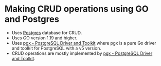# Making CRUD operations using GO and Postgres

- Uses [Postgres](https://github.com/postgres/postgres) database for CRUD.
- Uses GO version 1.19 and higher.
- Uses [pgx - PostgreSQL Driver and Toolkit](https://github.com/jackc/pgx) where pgx is a pure Go driver and toolkit for PostgreSQL with a v5 version.
- CRUD operations are mostly implemented by [pgx - PostgreSQL Driver and Toolkit](https://github.com/jackc/pgx).
